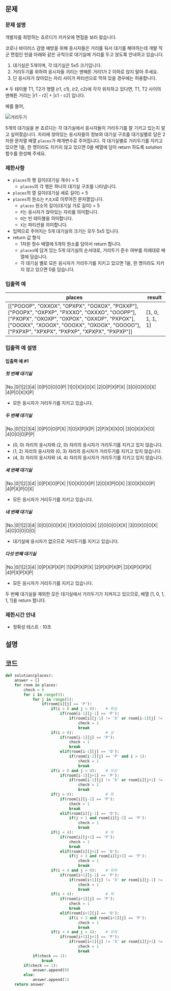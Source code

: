 문제
-----
### 문제 설명

개발자를 희망하는 죠르디가 카카오에 면접을 보러 왔습니다.

코로나 바이러스 감염 예방을 위해 응시자들은 거리를 둬서 대기를 해야하는데 개발 직군 면접인 만큼
아래와 같은 규칙으로 대기실에 거리를 두고 앉도록 안내하고 있습니다.

1. 대기실은 5개이며, 각 대기실은 5x5 크기입니다.
2. 거리두기를 위하여 응시자들 끼리는 맨해튼 거리1가 2 이하로 앉지 말아 주세요.
3. 단 응시자가 앉아있는 자리 사이가 파티션으로 막혀 있을 경우에는 허용합니다.

※ 두 테이블 T1, T2가 행렬 (r1, c1), (r2, c2)에 각각 위치하고 있다면, T1, T2 사이의 맨해튼 거리는 &#124;r1 - r2&#124; + &#124;c1 - c2&#124; 입니다.

예를 들어,

![거리두기](../../assets/geori.PNG)

5개의 대기실을 본 죠르디는 각 대기실에서 응시자들이 거리두기를 잘 기키고 있는지 알고 싶어졌습니다. 자리에 앉아있는 응시자들의 정보와 대기실 구조를 대기실별로 담은 2차원 문자열 배열 `places`가 매개변수로 주어집니다. 각 대기실별로 거리두기를 지키고 있으면 1을, 한 명이라도 지키지 않고 있으면 0을 배열에 담아 return 하도록 solution 함수를 완성해 주세요.

### 제한사항

- `places`의 행 길이(대기실 개수) = 5
    - `places`의 각 행은 하나의 대기실 구조를 나타냅니다.
- `places`의 열 길이(대기실 세로 길이) = 5
- `places`의 원소는 `P`,`O`,`X`로 이루어진 문자열입니다.
    - `places` 원소의 길이(대기실 가로 길이) = 5
    - `P`는 응시자가 앉아있는 자리를 의미합니다.
    - `O`는 빈 테이블을 의미합니다.
    - `X`는 파티션을 의미합니다.
- 입력으로 주어지는 5개 대기실의 크기는 모두 5x5 입니다.
- return 값 형식
    - 1차원 정수 배열에 5개의 원소를 담아서 return 합니다.
    - `places`에 담겨 있는 5개 대기실의 순서대로, 거리두기 준수 여부를 차례대로 배열에 담습니다.
    - 각 대기실 별로 모든 응시자가 거리두기를 지키고 있으면 1을, 한 명이라도 지키지 않고 있으면 0을 담습니다.

### 입출력 예

|places|result|
|---|---|
|[["POOOP", "OXXOX", "OPXPX", "OOXOX", "POXXP"], ["POOPX", "OXPXP", "PXXXO", "OXXXO", "OOOPP"], ["PXOPX", "OXOXP", "OXPOX", "OXXOP", "PXPOX"], ["OOOXX", "XOOOX", "OOOXX", "OXOOX", "OOOOO"], ["PXPXP", "XPXPX", "PXPXP", "XPXPX", "PXPXP"]]|[1, 0, 1, 1, 1]|

### 입출력 예 설명

#### 입출력 예 #1

##### 첫 번째 대기실

|No.|0|1|2|3|4|
|0|P|O|O|O|P|
|1|O|X|X|O|X|
|2|O|P|X|P|X|
|3|O|O|X|O|X|
|4|P|O|X|X|P|

- 모든 응시자가 거리두기를 지키고 있습니다.

##### 두 번째 대기실

|No.|0|1|2|3|4|
|0|P|O|O|P|X|
|1|O|X|P|X|P|
|2|P|X|X|X|O|
|3|O|X|X|X|O|
|4|O|O|O|P|P|

- (0, 0) 자리의 응시자와 (2, 0) 자리의 응시자가 거리두기를 지키고 있지 않습니다.
- (1, 2) 자리의 응시자와 (0, 3) 자리의 응시자가 거리두기를 지키고 있지 않습니다.
- (4, 3) 자리의 응시자와 (4, 4) 자리의 응시자가 거리두기를 지키고 있지 않습니다.

##### 세 번째 대기실

|No.|0|1|2|3|4|
|0|P|X|O|P|X|
|1|O|X|O|X|P|
|2|O|X|P|O|X|
|3|O|X|X|O|P|
|4|P|X|P|O|X|

- 모든 응시자가 거리두기를 지키고 있습니다.

##### 네 번째 대기실

|No.|0|1|2|3|4|
|0|O|O|O|X|X|
|1|X|O|O|O|X|
|2|O|O|O|X|X|
|3|O|X|O|O|X|
|4|O|O|O|O|O|

- 대기실에 응시자가 없으므로 거리두기를 지키고 있습니다.

##### 다섯 번째 대기실

|No.|0|1|2|3|4|
|0|P|X|P|X|P|
|1|X|P|X|P|X|
|2|P|X|P|X|P|
|3|X|P|X|P|X|
|4|P|X|P|X|P|

- 모든 응시자가 거리두기를 지키고 있습니다.

두 번째 대기실을 제외한 모든 대기실에서 거리두기가 지켜지고 있으므로, 배열 [1, 0, 1, 1, 1]을 return 합니다.

### 제한시간 안내

- 정확성 테스트 : 10초

설명
------

코드
------

``` python
def solution(places):
    answer = []
    for room in places:
        check = 0
        for i in range(5):
            for j in range(5):
                if(room[i][j] == 'P'):
                    if(i > 0 and j > 0):    # 좌상
                        if(room[i-1][j-1] == 'P'):
                            if(room[i][j-1] != 'X' or room[i-1][j] != 'X'):
                                check = 1
                                break
                    if(i > 0):              # 상
                        if(room[i-1][j] == 'P'):
                            check = 1
                            break
                        elif(room[i-1][j] == 'O'):
                            if(room[i-2][j] == 'P' and i > 1):
                                check = 1
                                break
                    if(i > 0 and j < 4):    # 우상
                        if(room[i-1][j+1] == 'P'):
                            if(room[i-1][j] != 'X' or room[i][j+1] != 'X'):
                                check = 1
                                break
                    if(j > 0):              # 좌
                        if(room[i][j-1] == 'P'):
                            check = 1
                            break
                        elif(room[i][j-1] == 'O'):
                            if(j > 1 and room[i][j-2] == 'P'):
                                check = 1
                                break
                    if(j < 4):              # 우
                        if(room[i][j+1] == 'P'):
                            check = 1
                            break
                        elif(room[i][j+1] == 'O'):
                            if(j < 3 and room[i][j+2] == 'P'):
                                check = 1
                                break
                    if(i < 4 and j > 0):    # 좌하
                        if(room[i+1][j-1] == 'P'):
                            if(room[i+1][j] != 'X' or room[i][j-1] != 'X'):
                                check = 1
                                break
                    if(i < 4):              # 하
                        if(room[i+1][j] == 'P'):
                            check = 1
                            break
                        elif(room[i+1][j] == 'O'):
                            if(i < 3 and room[i+2][j] == 'P'):
                                check = 1
                                break
                    if(i < 4 and j < 4):    # 우하
                        if(room[i+1][j+1] == 'P'):
                            if(room[i+1][j] != 'X' or room[i][j+1] != 'X'):
                                check = 1
                                break
            if(check == 1):
                break
        if(check == 1):
            answer.append(0)
        else:
            answer.append(1)
    return answer
```